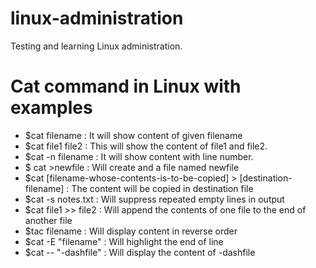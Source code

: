 # linux-administration
Testing and learning Linux administration.

# Cat command in Linux with examples

* $cat filename : It will show content of given filename
* $cat file1 file2 : This will show the content of file1 and file2.
* $cat -n filename : It will show content with line number.
* $ cat >newfile : Will create and a file named newfile
* $cat [filename-whose-contents-is-to-be-copied] > [destination-filename] : The content will be copied in destination file
* $cat -s notes.txt : Will suppress repeated empty lines in output
* $cat file1 >> file2 : Will append the contents of one file to the end of another file
* $tac filename : Will display content in reverse order 
* $cat -E "filename" : Will highlight the end of line
* $cat -- "-dashfile" : Will display the content of -dashfile




